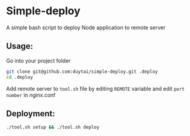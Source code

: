 # Simple-deploy
A simple bash script to deploy Node application to remote server

## Usage:
Go into your project folder
```bash
git clone git@github.com:duytai/simple-deploy.git .deploy
cd .deploy
```
Add remote server to `tool.sh` file by editing `REMOTE` variable and edit `port number` in nginx.conf 

## Deployment:
```bash
./tool.sh setup && ./tool.sh deploy
```
